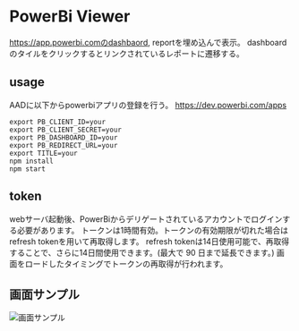 # PowerBi Viewer

https://app.powerbi.comのdashbaord, reportを埋め込んで表示。
dashboardのタイルをクリックするとリンクされているレポートに遷移する。

## usage
AADに以下からpowerbiアプリの登録を行う。
https://dev.powerbi.com/apps

```
export PB_CLIENT_ID=your
export PB_CLIENT_SECRET=your
export PB_DASHBOARD_ID=your
export PB_REDIRECT_URL=your
export TITLE=your
npm install
npm start
```

## token
webサーバ起動後、PowerBiからデリゲートされているアカウントでログインする必要があります。
トークンは1時間有効。トークンの有効期限が切れた場合はrefresh tokenを用いて再取得します。
refresh tokenは14日使用可能で、再取得することで、さらに14日間使用できます。(最大で 90 日まで延長できます。)
画面をロードしたタイミングでトークンの再取得が行われます。

## 画面サンプル
![画面サンプル](http://i.imgur.com/roQMm2j.png)

